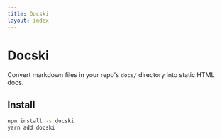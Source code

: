 ```yaml
---
title: Docski
layout: index
---
```

# Docski

Convert markdown files in your repo's `docs/` directory into static HTML docs.

## Install

```bash
npm install -s docski
yarn add docski
```
